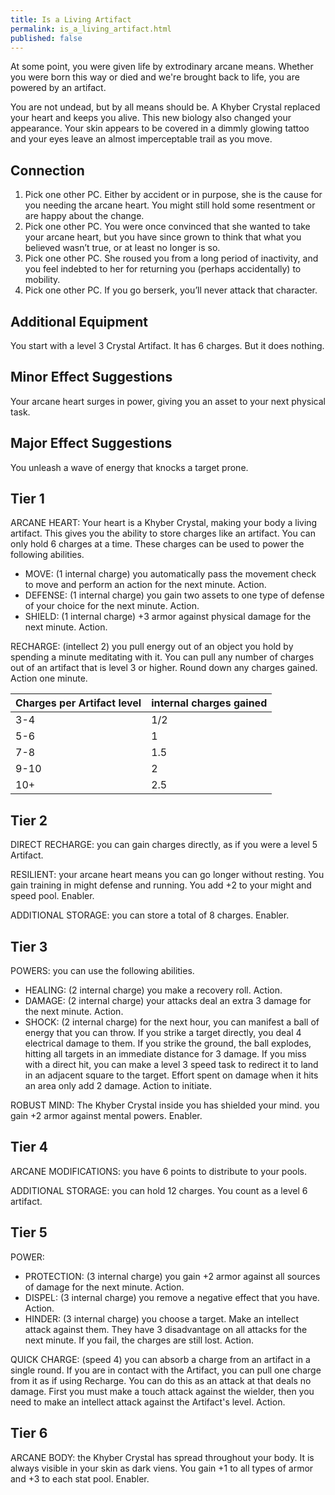 ```yaml
---
title: Is a Living Artifact
permalink: is_a_living_artifact.html
published: false
---
```


At some point, you were given life by extrodinary arcane means. Whether you were born this way or died and we're brought back to life, you are powered by an artifact. 

You are not undead, but by all means should be. A Khyber Crystal replaced your heart and keeps you alive. This new biology also changed your appearance. Your skin appears to be covered in a dimmly glowing tattoo and your eyes leave an almost imperceptable trail as you move.

## Connection
1. Pick one other PC. Either by accident or in purpose, she is the cause for you needing the arcane heart. You might still hold some resentment or are happy about the change.
2. Pick one other PC. You were once convinced that she wanted to take your arcane heart, but you have since grown to think that what you believed wasn’t true, or at least no longer is so.
3. Pick one other PC. She roused you from a long period of inactivity, and you feel indebted to her for returning you (perhaps accidentally) to mobility.
4. Pick one other PC. If you go berserk, you’ll never attack that character.

## Additional Equipment
You start with a level 3 Crystal Artifact. It has 6 charges. But it does nothing.

## Minor Effect Suggestions
Your arcane heart surges in power, giving you an asset to your next physical task.

## Major Effect Suggestions
You unleash a wave of energy that knocks a target prone.

## Tier 1
ARCANE HEART: Your heart is a Khyber Crystal, making your body a living artifact. This gives you the ability to store charges like an artifact. You can only hold 6 charges at a time. These charges can be used to power the following abilities.
- MOVE: (1 internal charge) you automatically pass the movement check to move and perform an action for the next minute. Action.
- DEFENSE: (1 internal charge) you gain two assets to one type of defense of your choice for the next minute. Action.
- SHIELD: (1 internal charge) +3 armor against physical damage for the next minute. Action.

RECHARGE: (intellect 2) you pull energy out of an object you hold by spending a minute meditating with it. You can pull any number of charges out of an artifact that is level 3 or higher. Round down any charges gained. Action one minute.

Charges per Artifact level|internal charges gained
---|---
3-4| 1/2
5-6| 1
7-8| 1.5
9-10|2
10+ | 2.5

## Tier 2
DIRECT RECHARGE: you can gain charges directly, as if you were a level 5 Artifact.

RESILIENT: your arcane heart means you can go longer without resting. You gain training in might defense and running. You add +2 to your might and speed pool. Enabler.

ADDITIONAL STORAGE: you can store a total of 8 charges. Enabler.

## Tier 3
POWERS: you can use the following abilities.
- HEALING: (2 internal charge) you make a recovery roll. Action.
- DAMAGE: (2 internal charge) your attacks deal an extra 3 damage for the next minute. Action.
- SHOCK: (2 internal charge) for the next hour, you can manifest a ball of energy that you can throw. If you strike a target directly, you deal 4 electrical damage to them. If you strike the ground, the ball explodes, hitting all targets in an immediate distance for 3 damage. If you miss with a direct hit, you can make a level 3 speed task to redirect it to land in an adjacent square to the target. Effort spent on damage when it hits an area only add 2 damage. Action to initiate.

ROBUST MIND: The Khyber Crystal inside you has shielded your mind. you gain +2 armor against mental powers. Enabler.

## Tier 4
ARCANE MODIFICATIONS: you have 6 points to distribute to your pools.

ADDITIONAL STORAGE: you can hold 12 charges. You count as a level 6 artifact.

## Tier 5
POWER:
- PROTECTION: (3 internal charge) you gain +2 armor against all sources of damage for the next minute. Action.
- DISPEL: (3 internal charge) you remove a negative effect that you have. Action.
- HINDER: (3 internal charge) you choose a target. Make an intellect attack against them. They have 3 disadvantage on all attacks for the next minute. If you fail, the charges are still lost. Action.

QUICK CHARGE: (speed 4) you can absorb a charge from an artifact in a single round. If you are in contact with the Artifact, you can pull one charge from it as if using Recharge. You can do this as an attack at that deals no damage. First you must make a touch attack against the wielder, then you need to make an intellect attack against the Artifact's level. Action.

## Tier 6
ARCANE BODY: the Khyber Crystal has spread throughout your body. It is always visible in your skin as dark viens. You gain +1 to all types of armor and +3 to each stat pool. Enabler.